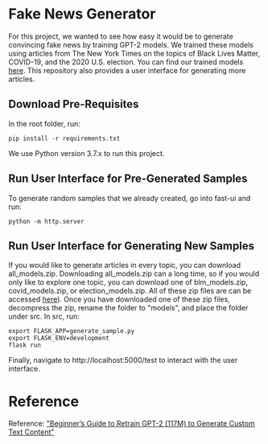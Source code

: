# Fake News Generator

For this project, we wanted to see how easy it would be to generate convincing fake news by training GPT-2 models. We trained these models using articles from The New York Times on the topics of Black Lives Matter, COVID-19, and the 2020 U.S. election. You can find our trained models [here](https://drive.google.com/drive/folders/13xBv1TngYsshuoaZ2vwv1VmCwclc46zx?usp=sharing). This repository also provides a user interface for generating more articles.

## Download Pre-Requisites

In the root folder, run:
```
pip install -r requirements.txt
```
We use Python version 3.7.x to run this project.

## Run User Interface for Pre-Generated Samples

To generate random samples that we already created, go into fast-ui and run:
```
python -m http.server
```

## Run User Interface for Generating New Samples

If you would like to generate articles in every topic, you can download all_models.zip. Downloading all_models.zip can a long time, so if you would only like to explore one topic, you can download one of blm_models.zip, covid_models.zip, or election_models.zip. All of these zip files are can be accessed [here](https://drive.google.com/drive/folders/13xBv1TngYsshuoaZ2vwv1VmCwclc46zx?usp=sharing)). Once you have downloaded one of these zip files, decompress the zip, rename the folder to "models", and place the folder under src. In src, run:
```
export FLASK_APP=generate_sample.py
export FLASK_ENV=development
flask run
```
Finally, navigate to http://localhost:5000/test to interact with the user interface.

# Reference

Reference: ["Beginner’s Guide to Retrain GPT-2 (117M) to Generate Custom Text Content"](https://medium.com/@ngwaifoong92/beginners-guide-to-retrain-gpt-2-117m-to-generate-custom-text-content-8bb5363d8b7f)